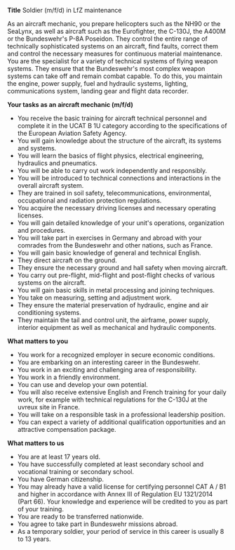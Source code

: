**Title**
Soldier (m/f/d) in LfZ maintenance

As an aircraft mechanic, you prepare helicopters such as the NH90 or the SeaLynx, as well as aircraft such as the Eurofighter, the C-130J, the A400M or the Bundeswehr's P-8A Poseidon. They control the entire range of technically sophisticated systems on an aircraft, find faults, correct them and control the necessary measures for continuous material maintenance. You are the specialist for a variety of technical systems of flying weapon systems. They ensure that the Bundeswehr's most complex weapon systems can take off and remain combat capable. To do this, you maintain the engine, power supply, fuel and hydraulic systems, lighting, communications system, landing gear and flight data recorder.

**Your tasks as an aircraft mechanic (m/f/d)**

-	You receive the basic training for aircraft technical personnel and complete it in the UCAT B 1U category according to the specifications of the European Aviation Safety Agency.
-	You will gain knowledge about the structure of the aircraft, its systems and systems.
-	You will learn the basics of flight physics, electrical engineering, hydraulics and pneumatics.
-	You will be able to carry out work independently and responsibly.
-	You will be introduced to technical connections and interactions in the overall aircraft system.
-	They are trained in soil safety, telecommunications, environmental, occupational and radiation protection regulations.
-	You acquire the necessary driving licenses and necessary operating licenses.
-	You will gain detailed knowledge of your unit's operations, organization and procedures.
-	You will take part in exercises in Germany and abroad with your comrades from the Bundeswehr and other nations, such as France.
-	You will gain basic knowledge of general and technical English.
-	They direct aircraft on the ground.
-	They ensure the necessary ground and hall safety when moving aircraft.
-	You carry out pre-flight, mid-flight and post-flight checks of various systems on the aircraft.
-	You will gain basic skills in metal processing and joining techniques.
-	You take on measuring, setting and adjustment work.
-	They ensure the material preservation of hydraulic, engine and air conditioning systems.
-	They maintain the tail and control unit, the airframe, power supply, interior equipment as well as mechanical and hydraulic components.

**What matters to you**

-	You work for a recognized employer in secure economic conditions.
-	You are embarking on an interesting career in the Bundeswehr.
-	You work in an exciting and challenging area of responsibility.
-	You work in a friendly environment.
-	You can use and develop your own potential.
-	You will also receive extensive English and French training for your daily work, for example with technical regulations for the C-130J at the uvreux site in France.
-	You will take on a responsible task in a professional leadership position.
-	You can expect a variety of additional qualification opportunities and an attractive compensation package.

**What matters to us**

-	You are at least 17 years old.
-	You have successfully completed at least secondary school and vocational training or secondary school.
-	You have German citizenship.
-	You may already have a valid license for certifying personnel CAT A / B1 and higher in accordance with Annex III of Regulation EU 1321/2014 (Part 66). Your knowledge and experience will be credited to you as part of your training.
-	You are ready to be transferred nationwide.
-	You agree to take part in Bundeswehr missions abroad.
-	As a temporary soldier, your period of service in this career is usually 8 to 13 years.
